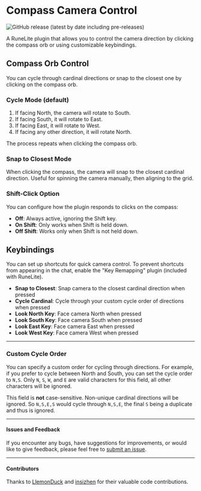 # Compass Camera Control
![GitHub release (latest by date including pre-releases)](https://img.shields.io/github/v/release/RaazKH/CompassCameraControl?include_prereleases&logo=github)

A RuneLite plugin that allows you to control the camera direction by clicking the compass orb or using customizable keybindings.

## Compass Orb Control

You can cycle through cardinal directions or snap to the closest one by clicking on the compass orb.

### Cycle Mode (default)

1. If facing North, the camera will rotate to South.
2. If facing South, it will rotate to East.
3. If facing East, it will rotate to West.
4. If facing any other direction, it will rotate North.

The process repeats when clicking the compass orb.

### Snap to Closest Mode

When clicking the compass, the camera will snap to the closest cardinal direction.
Useful for spinning the camera manually, then aligning to the grid.


### Shift-Click Option

You can configure how the plugin responds to clicks on the compass:

- **Off**: Always active, ignoring the Shift key.
- **On Shift**: Only works when Shift is held down.
- **Off Shift**: Works only when Shift is not held down.

## Keybindings

You can set up shortcuts for quick camera control. To prevent shortcuts from appearing in the chat, enable the "Key Remapping" plugin (included with RuneLite).

- **Snap to Closest**: Snap camera to the closest cardinal direction when pressed
- **Cycle Cardinal**: Cycle through your custom cycle order of directions when pressed
- **Look North Key**: Face camera North when pressed
- **Look South Key**: Face camera South when pressed
- **Look East Key**: Face camera East when pressed
- **Look West Key**: Face camera West when pressed

---

### Custom Cycle Order

You can specify a custom order for cycling through directions. For example, if you prefer to cycle between North and South, you can set the cycle order to `N,S`. Only `N`, `S`, `W`, and `E` are valid characters for this field, all other characters will be ignored.

This field is **not** case-sensitive. Non-unique cardinal directions will be ignored. So `N,S,E,S` would cycle through `N,S,E`, the final `S` being a duplicate and thus is ignored.

---

#### Issues and Feedback

If you encounter any bugs, have suggestions for improvements, or would like to give feedback, please feel free to <a href="https://github.com/RaazKH/CompassCameraControl/issues">submit an issue</a>.

---

#### Contributors

Thanks to [LlemonDuck](https://github.com/LlemonDuck) and [insizhen](https://github.com/insizhen) for their valuable code contributions.